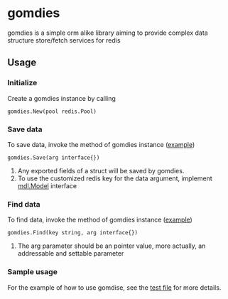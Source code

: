 # gomdies

gomdies is a simple orm alike library aiming to provide complex data structure store/fetch services for redis

## Usage

### Initialize
Create a gomdies instance by calling 
```
gomdies.New(pool redis.Pool)
```

### Save data
To save data, invoke the method of gomdies instance ([example](https://github.com/LindenY/gomdise/blob/v0.0.1-SNAPSHOT/gomdise_test.go#L108))
```
gomdies.Save(arg interface{})
```
1. Any exported fields of a struct will be saved by gomdies.
2. To use the customized redis key for the data argument, implement [mdl.Model](https://github.com/LindenY/gomdise/blob/v0.0.1-SNAPSHOT/mdl/model.go#L3) interface


### Find data
To find data, invoke the method of gomdies instance ([example](https://github.com/LindenY/gomdise/blob/v0.0.1-SNAPSHOT/gomdise_test.go#L115))
```
gomdies.Find(key string, arg interface{})
```
1. The arg parameter should be an pointer value, more actually, an addressable and settable parameter


### Sample usage
For the example of how to use gomdise, see the [test file](https://github.com/LindenY/gomdise/blob/v0.0.1-SNAPSHOT/gomdise_test.go) for more details.

